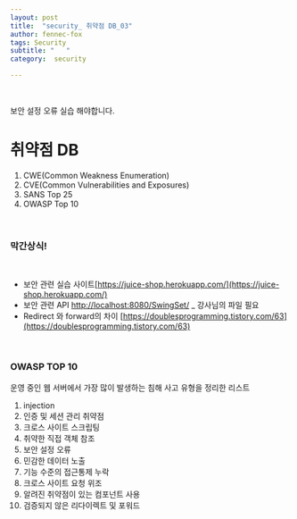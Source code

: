```yaml
---
layout: post
title:  "security_ 취약점 DB_03"
author: fennec-fox
tags: Security
subtitle: "   "
category:  security

---
```


<br>

보안 설정 오류 실습 해야합니다.

# 취약점 DB

1. CWE(Common Weakness Enumeration) 
2. CVE(Common Vulnerabilities and Exposures)
3. SANS Top 25
4. OWASP Top 10

<br>

### 막간상식! 

<br>

- 보안 관련 실습 사이트[https://juice-shop.herokuapp.com/](https://juice-shop.herokuapp.com/)
- 보안 관련 API [http://localhost:8080/SwingSet/](http://localhost:8080/SwingSet/) _ 강사님의 파일 필요
- Redirect 와 forward의 차이 [https://doublesprogramming.tistory.com/63](https://doublesprogramming.tistory.com/63)

<br>

### OWASP TOP 10

운영 중인 웹 서버에서 가장 많이 발생하는 침해 사고 유형을 정리한 리스트

1. injection
2. 인증 및 세션 관리 취약점
3. 크로스 사이트 스크립팅
4. 취약한 직접 객체 참조
5. 보안 설정 오류
6. 민감한 데이터 노출
7. 기능 수준의 접근통제 누락
8. 크로스 사이트 요청 위조
9. 알려진 취약점이 있는 컴포넌트 사용
10. 검증되지 않은 리다이렉트 및 포워드

<br>